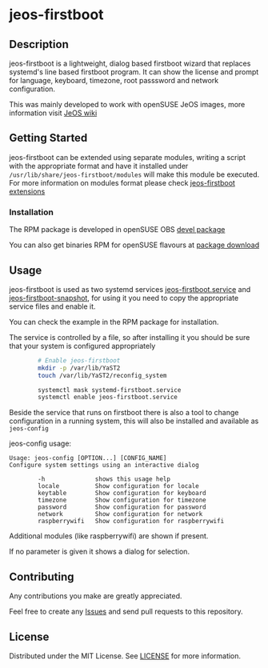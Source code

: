 # jeos-firstboot
## Description
jeos-firstboot is a lightweight, dialog based firstboot wizard that replaces systemd's line based firstboot program. It can show the license and prompt for language, keyboard, timezone, root passsword and network configuration.

This was mainly developed to work with openSUSE JeOS images, more information visit [JeOS wiki](https://en.opensuse.org/Portal:JeOS)

## Getting Started
jeos-firstboot can be extended using separate modules, writing a script with the appropriate format and have it installed under `/usr/lib/share/jeos-firstboot/modules` will make this module be executed.
For more information on modules format please check [jeos-firstboot extensions](https://en.opensuse.org/Portal:JeOS:Documentation)

### Installation

The RPM package is developed in openSUSE OBS [devel package](https://build.opensuse.org/package/show/devel:openSUSE:Factory/jeos-firstboot)

You can also get binaries RPM for openSUSE flavours at [package download](https://software.opensuse.org/package/jeos-firstboot)
<!-- USAGE EXAMPLES -->
## Usage

jeos-firstboot is used as two systemd services [jeos-firstboot.service](https://github.com/openSUSE/jeos-firstboot/blob/master/files/usr/lib/systemd/system/jeos-firstboot.service) and [jeos-firstboot-snapshot](https://github.com/openSUSE/jeos-firstboot/blob/master/files/usr/lib/systemd/system/jeos-firstboot-snapshot.service), for using it you need to copy the appropriate service files and enable it.

You can check the example in the RPM package for installation.

The service is controlled by a file, so after installing it you should be sure that your system is configured appropriately

```sh
        # Enable jeos-firstboot
        mkdir -p /var/lib/YaST2
        touch /var/lib/YaST2/reconfig_system

        systemctl mask systemd-firstboot.service
        systemctl enable jeos-firstboot.service
```
Beside the service that runs on firstboot there is also a tool to change configuration in a running system, this will also be installed and available as `jeos-config`

jeos-config usage:
```
Usage: jeos-config [OPTION...] [CONFIG_NAME]
Configure system settings using an interactive dialog

        -h              shows this usage help
        locale          Show configuration for locale
        keytable        Show configuration for keyboard
        timezone        Show configuration for timezone
        password        Show configuration for password
        network         Show configuration for network
        raspberrywifi   Show configuration for raspberrywifi
```     
Additional modules (like raspberrywifi) are shown if present.

If no parameter is given it shows a dialog for selection.

<!-- CONTRIBUTING -->
## Contributing

Any contributions you make are greatly appreciated.

Feel free to create any [Issues](https://github.com/openSUSE/jeos-firstboot/issues) and send pull requests to this repository.

<!-- LICENSE -->
## License

Distributed under the MIT License. See [LICENSE](https://github.com/openSUSE/jeos-firstboot/blob/master/LICENSE) for more information.
